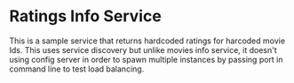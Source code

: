 # Ratings Info Service

This is a sample service that returns hardcoded ratings for harcoded movie Ids. This uses service discovery
but unlike movies info service, it doesn't using config server in order to spawn multiple instances by passing
port in command line to test load balancing.